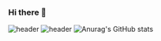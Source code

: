 ### Hi there 👋
![header](https://capsule-render.vercel.app/api?type=waving&color=0:9CB4D4,100:659F7C&height=300&section=header&text=Yujin%20Han&animation=fadeIn&fontSize=90)
![header](https://capsule-render.vercel.app/api?height=400&text=Hello%20World!&desc=Hello%20capsule%20render)
![Anurag's GitHub stats](https://github-readme-stats.vercel.app/api?username=cho4u4o&show_icons=true&theme=radical)
